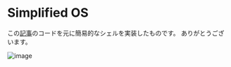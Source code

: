 # Simplified OS
この[記事](https://qiita.com/suwa3/items/80574687644d70729be1)のコードを元に簡易的なシェルを実装したものです。
ありがとうございます。

![image](https://github.com/user-attachments/assets/7e2c04fe-7f77-433e-a277-bb55eb7f3995)

